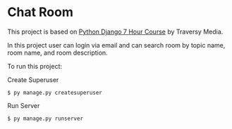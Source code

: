 # Chat Room

This project is based on [Python Django 7 Hour Course](https://www.youtube.com/watch?v=PtQiiknWUcI) by Traversy Media.

In this project user can login via email and can search room by topic name, room name, and room description.

To run this project:

Create Superuser

```
$ py manage.py createsuperuser
```

Run Server

```
$ py manage.py runserver
```
